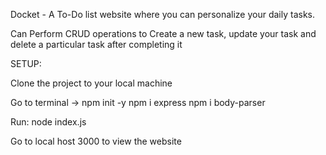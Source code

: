 Docket - A To-Do list website where you can personalize your daily tasks.

Can Perform CRUD operations to Create a new task, update your task and delete a particular task after completing it

SETUP:

Clone the project to your local machine

Go to terminal -> 
npm init -y
npm i express
npm i body-parser

Run:
node index.js


Go to local host 3000 to view the website
